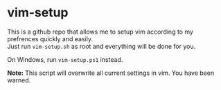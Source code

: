 # vim-setup
This is a github repo that allows me to setup vim according to my prefrences quickly and easily.\
Just run `vim-setup.sh` as root and everything will be done for you.

On Windows, run `vim-setup.ps1` instead.

**Note:** This script will overwrite all current settings in vim. You have been warned.
